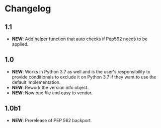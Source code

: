 # Changelog

## 1.1

- **NEW**: Add helper function that auto checks if Pep562 needs to be applied.

## 1.0

- **NEW**: Works in Python 3.7 as well and is the user's responsibility to provide conditionals to exclude it on Python
  3.7 if they want to use the default implementation.
- **NEW**: Rework the version info object.
- **NEW**: Now one file and easy to vendor.

## 1.0b1

- **NEW**: Prerelease of PEP 562 backport.
